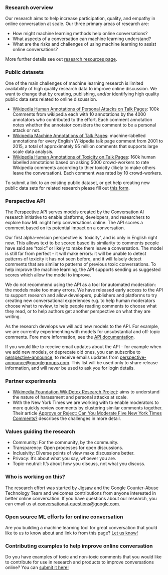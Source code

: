 ### Research overview

Our research aims to help increase participation, quality, and empathy in online conversation at scale. Our three primary areas of research are:

* How might machine learning methods help online conversations?
* What aspects of a conversation can machine learning understand?
* What are the risks and challenges of using machine learning to assist online conversations?

More further details see out [research resources page](research.md).

### Public datasets

One of the main challenges of machine learning research is limited availability of high quality research data to improve online discussion.  We want to change that by creating, publishing, and/or identifying high quality public data sets related to online discussion.

* [Wikipedia Human Annotations of Personal Attacks on Talk Pages](https://figshare.com/articles/Wikipedia_Detox_Data/4054689): 100k Comments from wikipedia each with 10 annotations by the 4000 annotators who contributed to the effort. Each comment annotation notes whether the annotator considers the comment to be a personal attack or not.
* [Wikipedia Machine Annotations of Talk Pages](https://figshare.com/articles/Wikipedia_Talk_Corpus/4264973): machine-labelled annotations for every English Wikipedia talk page comment from 2001 to 2015, a total of approximately 95 million comments that supports large scale data analysis.
* [Wikipedia Human Annotations of Toxicity on Talk Pages](https://figshare.com/articles/Wikipedia_Talk_Labels_Toxicity/4563973): 160k human labelled annotations based on asking 5000 crowd-workers to rate Wikipedia comments according to thier toxicity (likely to make others leave the conversation). Each comment was rated by 10 crowd-workers.

To submit a link to an existing public dataset, or get help creating new public data sets for related research please fill out [this form](https://goo.gl/forms/z3JatRhT5x53Xa0I2).

### Perspective API

The [Perspective API](https://www.perspectiveapi.com/) serves models created by the Conversation AI research initiative to enable platforms, developers, and researchers to explore how ML might help conversations online. The API scores a comment based on its potential impact on a conversation.

Our first alpha-version perspective is 'toxicity', and is only in English right now. This allows text to be scored based its similarity to comments people have said are “toxic” or likely to make them leave a conversation. The model is still far from perfect - it will make errors: it will be unable to detect patterns of toxicity it has not seen before, and it will falsely detect comments that are similar to patterns of previous toxic conversations. To help improve the machine learning, the API supports sending us suggested scores which allow the model to improve.

We do not recommend using the API as a tool for automated moderation: the models make too many errors. We have released early access to the API to support research and allow developers, publishers and platforms to try creating new conversational experiences e.g. to help human moderators choose what to review, to help people reading comments to choose what they read, or to help authors get another perspective on what they are writing.

As the research develops we will add new models to the API. For example, we are currently experimenting with models for unsubstantial and off-topic comments. Fore more information, see the [API documentation](https://github.com/conversationai/perspectiveapi/blob/master/README.md).

If you would like to receive email updates about the API - for example when we add new models, or deprecate old ones, you can subscribe to [perspective-announce](https://groups.google.com/forum/#!forum/perspective-announce/join), to receive emails updates from perspective-announce@googlegroups.com. This list will be used only to share release information, and will never be used to ask you for login details.

### Partner experiments

* [Wikimedia Foundation WikiDetox Research Project](https://meta.wikimedia.org/wiki/Research:Detox): aims to understand the nature of harassment and personal attacks at scale.
* With the New York Times we are working with to enable moderators to more quickly review comments by clustering similar comments together. Their article [Approve or Reject: Can You Moderate Five New York Times Comments?](https://www.nytimes.com/interactive/2016/09/20/insider/approve-or-reject-moderation-quiz.html) describes the challenges in more detail.

### Values guiding the research

* Community: For the community, by the community.
* Transparency: Open processes for open discussions.
* Inclusivity: Diverse points of view make discussions better.
* Privacy: It’s about what you say, whoever you are.
* Topic-neutral: It’s about how you discuss, not what you discuss.

### Who is working on this?

The research effort was started by [Jigsaw](https://jigsaw.google.com/) and the Google Counter-Abuse Technology Team and welcomes contributions from anyone interested in better online conversation. If you have questions about our research, you can email us at [conversationai-questions@google.com](mailto:conversationai-questions@google.com).

### Open source ML efforts for online conversation

Are you building a machine learning tool for great conversation that you’d like to us to know about and link to from this page? [Let us know!](https://goo.gl/forms/z3JatRhT5x53Xa0I2)

### Contributing examples to help improve online conversation

Do you have examples of toxic and non-toxic comments that you would like to contribute for use in research and products to improve conversations online? You can [submit it here!](https://goo.gl/forms/d9TMWhnHB8vEzmyR2)
